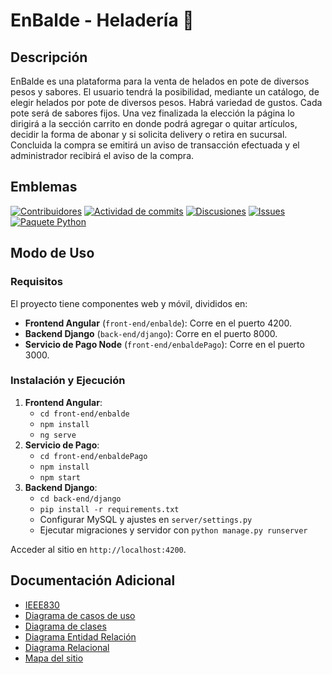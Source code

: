 # EnBalde - Heladería 🍨

## Descripción
EnBalde es una plataforma para la venta de helados en pote de diversos pesos y sabores. El usuario tendrá la posibilidad, mediante un catálogo, de elegir helados por pote de diversos pesos. Habrá variedad de gustos. Cada pote será de sabores fijos. Una vez finalizada la elección la página lo dirigirá a la sección carrito en donde podrá agregar o quitar artículos, decidir la forma de abonar y si solicita delivery o retira en sucursal. Concluida la compra se emitirá un aviso de transacción efectuada y el administrador recibirá el aviso de la compra.

## Emblemas
[![Contribuidores][contrib-img]][contrib-url]
[![Actividad de commits][commit-img]][commit-url]
[![Discusiones][discuss-img]][discuss-url]
[![Issues][issues-img]][issues-url]
[![Paquete Python][pipeline-img]][pipeline-url]

## Modo de Uso

### Requisitos
El proyecto tiene componentes web y móvil, divididos en:

- **Frontend Angular** (`front-end/enbalde`): Corre en el puerto 4200.
- **Backend Django** (`back-end/django`): Corre en el puerto 8000.
- **Servicio de Pago Node** (`front-end/enbaldePago`): Corre en el puerto 3000.

### Instalación y Ejecución
1. **Frontend Angular**:
   - `cd front-end/enbalde`
   - `npm install`
   - `ng serve`
2. **Servicio de Pago**:
   - `cd front-end/enbaldePago`
   - `npm install`
   - `npm start`
3. **Backend Django**:
   - `cd back-end/django`
   - `pip install -r requirements.txt`
   - Configurar MySQL y ajustes en `server/settings.py`
   - Ejecutar migraciones y servidor con `python manage.py runserver`

Acceder al sitio en `http://localhost:4200`.

## Documentación Adicional
- [IEEE830](https://github.com/enbalde-ispc/enbalde-ispc/wiki/Documento-IEEE830)
- [Diagrama de casos de uso](https://github.com/enbalde-ispc/enbalde-ispc/wiki/Diagramas-de-caso-de-uso)
- [Diagrama de clases](https://github.com/enbalde-ispc/enbalde-ispc/wiki/Diagrama-de-clases)
- [Diagrama Entidad Relación](https://github.com/enbalde-ispc/enbalde-ispc/wiki/Diagrama-Entidad-Relación)
- [Diagrama Relacional](https://github.com/enbalde-ispc/enbalde-ispc/wiki/Diagrama-Relacional)
- [Mapa del sitio](https://github.com/enbalde-ispc/enbalde-ispc/wiki/Mapa-del-sitio)

<!-- Emblemas -->
[contrib-img]: https://img.shields.io/github/contributors/enbalde-ispc/enbalde-ispc
[contrib-url]: https://github.com/NataliaAlvarezIspc/proyecto-ispc-ecommerce/graphs/contributors
[commit-img]: https://img.shields.io/github/commit-activity/w/enbalde-ispc/enbalde-ispc/dev
[commit-url]: https://github.com/enbalde-ispc/enbalde-ispc/graphs/code-frequency
[issues-img]: https://img.shields.io/github/issues/enbalde-ispc/enbalde-ispc
[issues-url]: https://github.com/enbalde-ispc/enbalde-ispc/issues
[discuss-img]: https://img.shields.io/github/discussions/enbalde-ispc/enbalde-ispc
[discuss-url]: https://github.com/enbalde-ispc/enbalde-ispc/discussions
[pipeline-img]: https://github.com/rpgrca/proyecto-ispc-ecommerce/actions/workflows/python.yml/badge.svg
[pipeline-url]: https://github.com/rpgrca/proyecto-ispc-ecommerce/actions/workflows/python.yml
